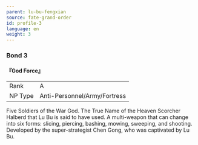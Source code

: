 ```yaml
---
parent: lu-bu-fengxian
source: fate-grand-order
id: profile-3
language: en
weight: 3
---
```


### Bond 3

#### 『God Force』

<table>
  <tr><td>Rank</td><td>A</td></tr>
  <tr><td>NP Type</td><td>Anti-Personnel/Army/Fortress</td></tr>
</table>

Five Soldiers of the War God.
The True Name of the Heaven Scorcher Halberd that Lu Bu is said to have used.
A multi-weapon that can change into six forms:
slicing, piercing, bashing, mowing, sweeping, and shooting.
Developed by the super-strategist Chen Gong, who was captivated by Lu Bu.
